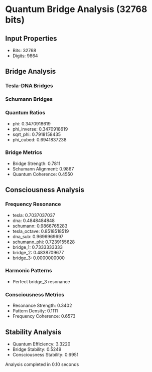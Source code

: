 # Quantum Bridge Analysis (32768 bits)

## Input Properties
- Bits: 32768
- Digits: 9864

## Bridge Analysis

### Tesla-DNA Bridges

### Schumann Bridges

### Quantum Ratios
- phi: 0.3470918619
- phi_inverse: 0.3470918619
- sqrt_phi: 0.7918158435
- phi_cubed: 0.6941837238

### Bridge Metrics
- Bridge Strength: 0.7811
- Schumann Alignment: 0.9867
- Quantum Coherence: 0.4550

## Consciousness Analysis

### Frequency Resonance
- tesla: 0.7037037037
- dna: 0.4848484848
- schumann: 0.9866765283
- tesla_octave: 0.8518518519
- dna_sub: 0.9696969697
- schumann_phi: 0.7239155628
- bridge_1: 0.7333333333
- bridge_2: 0.4838709677
- bridge_3: 0.0000000000

### Harmonic Patterns
- Perfect bridge_3 resonance

### Consciousness Metrics
- Resonance Strength: 0.3402
- Pattern Density: 0.1111
- Frequency Coherence: 0.6573

## Stability Analysis
- Quantum Efficiency: 3.3220
- Bridge Stability: 0.5249
- Consciousness Stability: 0.6951

Analysis completed in 0.10 seconds
